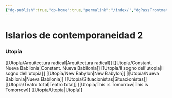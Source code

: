 ```yaml
---
{"dg-publish":true,"dp-home":true,"permalink":"/index/","dgPassFrontmatter":true,"created":"2025-05-07T12:30:45.422+02:00","updated":"2025-05-12T13:48:05.220+02:00"}
---
```



# Islarios de contemporaneidad 2


### Utopía
[[Utopía/Arquitectura radical\|Arquitectura radical]]
[[Utopía/Constant. Nueva Babilonia\|Constant. Nueva Babilonia]]
[[Utopía/Il sogno dell'utopia\|Il sogno dell'utopia]]
[[Utopía/New Babylon\|New Babylon]]
[[Utopía/Nueva Babilonia\|Nueva Babilonia]]
[[Utopía/Situacionistas\|Situacionistas]]
[[Utopía/Teatro total\|Teatro total]]
[[Utopía/This is Tomorrow\|This is Tomorrow]]
[[Utopía/Utopía\|Utopía]]